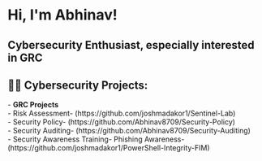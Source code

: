 <h1>Hi, I'm Abhinav! <h2>Cybersecurity Enthusiast, especially interested in GRC </h2>  </h1>

<h2>👨‍💻 Cybersecurity Projects:</h2>
- <b>GRC Projects</b><br>
  - Risk Assessment- (https://github.com/joshmadakor1/Sentinel-Lab)<br>
  - Security Policy- (https://github.com/Abhinav8709/Security-Policy)<br>
  - Security Auditing- (https://github.com/Abhinav8709/Security-Auditing)<br>
  - Security Awareness Training- Phishing Awareness- (https://github.com/joshmadakor1/PowerShell-Integrity-FIM)


